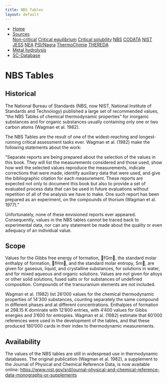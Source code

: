 ```yaml
---
title: NBS Tables
layout: default
---
```

<ul>
  <li><a href="/">Home</a></li>
  <li class="dropdown">
    <a href="javascript:void(0)" class="dropbtn">Sources</a>
    <div class="dropdown-content">
      <a href="noncritical.html">Non-critical</a>
      <a href="critical-equilibrium.html">Critical equilibrium</a>
      <a href="critical-solubility.html">Critical solubility</a>
      <a href="NBS.html">NBS</a>
      <a href="CODATA.html">CODATA</a>
      <a href="NIST.html">NIST</a>
      <a href="JESS.html">JESS</a>
      <a href="NEA.html">NEA</a>
      <a href="PSI.html">PSI/Nagra</a>
      <a href="thermochimie.html">ThermoChimie</a>
      <a href="THEREDA.html">THEREDA</a>
    </div>
  </li>
  <li><a href="/cost-nectar.html">Metal hydrolysis</a></li>
  <li><a href="/sc-database.html">SC-Database</a></li>
</ul>


# NBS Tables

## Historical

The National Bureau of Standards (NBS, now NIST, National Institute of Standards and Technology) published a large set of recommended values, “the NBS Tables of chemical thermodynamic properties” for inorganic substances and for organic substances usually containing only one or two carbon atoms (Wagman et al. 1982).

The NBS Tables are the result of one of the widest-reaching and longest-running critical assessment tasks ever. Wagman et al. (1982) make the following statements about the work:

“Separate reports are being prepared about the selection of the values in this book. They will list the measurements considered and those used, show how well the selected values reproduce the measurements, indicate corrections that were made, identify auxiliary data that were used, and give the bibliographic citation for each measurement. These reports are expected not only to document this book but also to provide a set of evaluated process data that can be used in future evaluations without repetition of all of the analysis we have to make. One such report has been prepared as an experiment, on the compounds of thorium (Wagman et al. 1977).”

Unfortunately, none of these envisioned reports ever appeared. Consequently, values in the NBS tables cannot be traced back to experimental data, nor can any statement be made about the quality or even adequacy of an individual value.

## Scope

Values for the Gibbs free energy of formation, fGm, the standard molar enthalpy of formation, fHm, and the standard molar entropy, Sm, are given for gaseous, liquid, and crystalline substances, for solutions in water, and for mixed aqueous and organic solutions. Values are not given for alloys or other solid solutions, fused salts or for substances of undefined composition. Compounds of the transuranium elements are not included.

Wagman et al. (1982) list 26’000 values for the chemical thermodynamic properties of 14’300 substances, counting separately the same compound in different phases and at different concentrations. Enthalpies of formation at 298.15 K dominate with 12’800 entries, with 4’400 values for Gibbs energies and 3’600 for entropies. Wagman et al. (1982) estimate that 60’000 references were used in the development of the tables, and that these produced 180’000 cards in their index to thermodynamic measurements.

## Availability

The values of the NBS tables are still in widespread use in thermodynamic databases. The original publication (Wagman et al. 1982), a supplement to the Journal of Physical and Chemical Reference Data, is now available online: https://www.nist.gov/srd/journal-physical-and-chemical-reference-data-monographs-or-supplements
